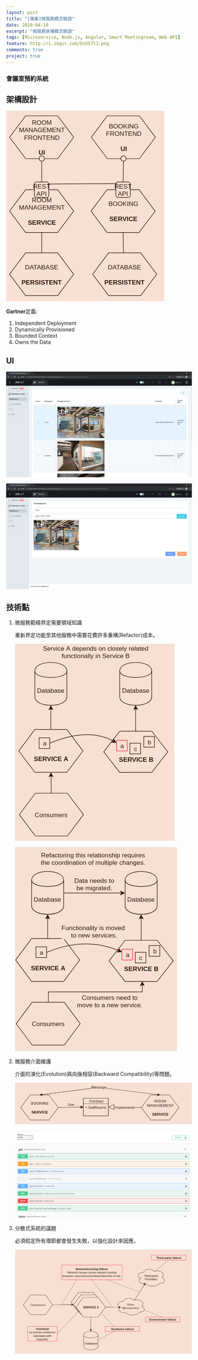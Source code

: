 ```yaml
---
layout: post
title: "[專案]微服務概念驗證"
date: 2019-04-10
excerpt: "微服務架構概念驗證"
tags: [Microservice, Node.js, Angular, Smart Meetingroom, Web API]
feature: http://i.imgur.com/Ds6S7lJ.png
comments: true
project: true
---
```


### 會議室預約系統

## 架構設計

![Microservice](https://github.com/kisekitw/kisekitw.github.io/blob/master/assets/img/1080410/microservice.png?raw=true)  

**Gartner**定義:   
1. Independent Deployment 
2. Dynamically Provisioned 
3. Bounded Context
4. Owns the Data 

## UI  

![Room List](https://github.com/kisekitw/kisekitw.github.io/blob/master/assets/img/1080410/maintainFrontend.png?raw=true)  

![Room Edit](https://github.com/kisekitw/kisekitw.github.io/blob/master/assets/img/1080410/maintainFrontend2.png?raw=true)  

## 技術點  
1. 微服務範疇界定需要領域知識  

    重新界定功能至其他服務中需要花費許多重構(Refactor)成本。

    ![domain knowledge 1](https://github.com/kisekitw/kisekitw.github.io/blob/master/assets/img/1080410/domain1.png?raw=true)  

    ![domain knowledge 2](https://github.com/kisekitw/kisekitw.github.io/blob/master/assets/img/1080410/domain2.png?raw=true)  

2. 微服務介面維護  

    介面的演化(Evolution)與向後相容(Backward Compatibility)等問題。   

    ![contract](https://github.com/kisekitw/kisekitw.github.io/blob/master/assets/img/1080410/contract.png?raw=true)  

    ![contract](https://github.com/kisekitw/kisekitw.github.io/blob/master/assets/img/1080410/Swagger_UI.png?raw=true)  

3. 分散式系統的議題  

    必須假定所有環節都會發生失敗，以強化設計來因應。  

    ![distributed Problem](https://github.com/kisekitw/kisekitw.github.io/blob/master/assets/img/1080410/distributedProblem.png?raw=true)  
